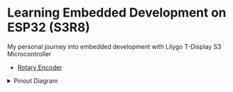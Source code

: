 # Learning Embedded Development on ESP32 (S3R8)

My personal journey into embedded development with Lilygo T-Display S3 Microcontroller

- [Rotary Encoder](./esp32/rotary-encoder)

<details>
  <summary>Pinout Diagram</summary>

  ![esp32-s3r8-pinout](./attachments/esp32-s3r8-pinout.png)
</details>